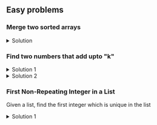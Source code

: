 ## Easy problems

### Merge two sorted arrays
<details><summary>Solution</summary>

```python
def merge_lists(lst1, lst2):
    result = []
    i, j = 0, 0
    
    while i < len(lst1) and j < len(lst2):
        if lst1[i] <= lst2[j]:
            result.append(lst1[i])
            i += 1
        else:
            result.append(lst2[j])
            j += 1
    
    while i < len(lst1):
        result.append(lst1[i])
        i += 1

        
    while j < len(lst2):
        result.append(lst2[j])
        j += 1

    return result
```
</details>

### Find two numbers that add upto "k"
<details><summary>Solution 1</summary>

```python
def find_sum(arr, k):
    negative_map = {}
    for i, j in enumerate(arr):
        negative_map[j] = i
    
    print(negative_map)
    result = []
    for i, j in enumerate(arr):
        diff = k - j
        if diff in negative_map and negative_map[diff] != i:
            result.append(j)
            result.append(diff)
            break

    return result
```
</details>

<details><summary>Solution 2</summary>

```python
def find_sum(arr, k):
    arr.sort()

    i, j = 0, len(arr) - 1

    result = []
    while i < j:
        s = arr[i] + arr[j]
        if s == k:
            result.append(arr[i])
            result.append(arr[j])
            break
        elif s > k:
            j -= 1
        else:
            i += 1

    return result    
```
</details>

### First Non-Repeating Integer in a List
Given a list, find the first integer which is unique in the list

<details><summary>Solution 1</summary>

Using Counter
```python

```

```python
from collections import Counter
def find_first_unique(lst):
    c = Counter(lst)
    for e, cnt  in c.items():
        if cnt == 1:
            return e
    # Replace this placeholder return statement with your code
    return 0
```
</details>